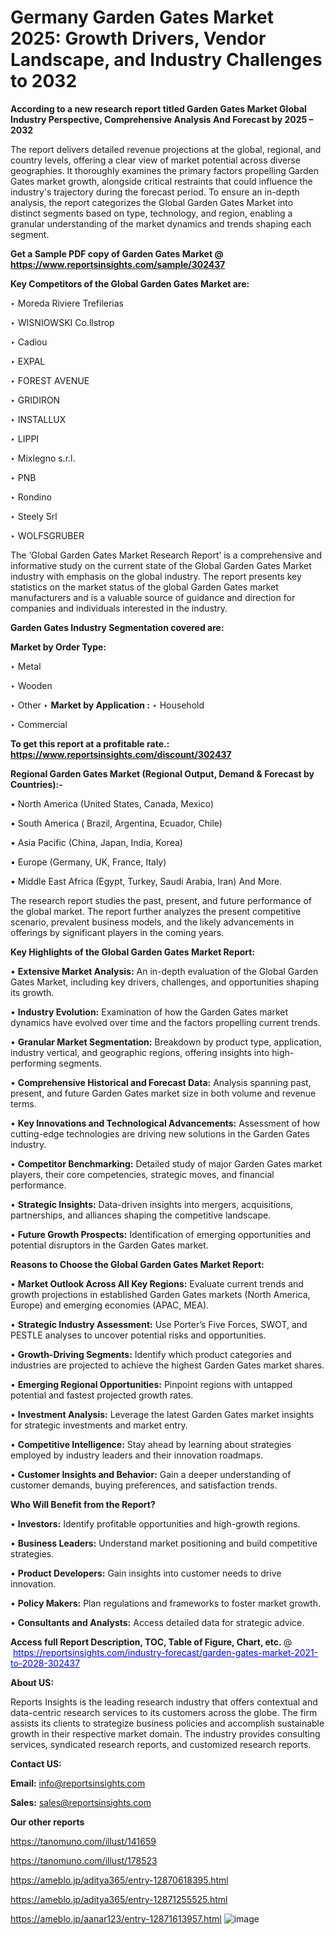 # Germany Garden Gates Market 2025: Growth Drivers, Vendor Landscape, and Industry Challenges to 2032

<strong>According to a new research report titled Garden Gates Market Global Industry Perspective, Comprehensive Analysis And Forecast by 2025 – 2032</strong>

The report delivers detailed revenue projections at the global, regional, and country levels, offering a clear view of market potential across diverse geographies. It thoroughly examines the primary factors propelling Garden Gates market growth, alongside critical restraints that could influence the industry's trajectory during the forecast period. To ensure an in-depth analysis, the report categorizes the Global Garden Gates Market into distinct segments based on type, technology, and region, enabling a granular understanding of the market dynamics and trends shaping each segment.

<strong>Get a Sample PDF copy of Garden Gates Market </strong><strong>@<a href=https://www.reportsinsights.com/sample/302437 style=color:#0000ff;> https://www.reportsinsights.com/sample/302437</a></strong></font>

<strong>Key Competitors of the Global Garden Gates Market are:</strong>

‣ Moreda Riviere Trefilerias

‣ WISNIOWSKI
 Co.llstrop

‣ Cadiou

‣ EXPAL

‣ FOREST AVENUE

‣ GRIDIRON

‣ INSTALLUX

‣ LIPPI

‣ Mixlegno s.r.l.

‣ PNB

‣ Rondino

‣ Steely Srl

‣ WOLFSGRUBER

The ‘Global Garden Gates Market Research Report’ is a comprehensive and informative study on the current state of the Global Garden Gates Market industry with emphasis on the global industry. The report presents key statistics on the market status of the global Garden Gates market manufacturers and is a valuable source of guidance and direction for companies and individuals interested in the industry.

<strong>Garden Gates Industry Segmentation covered are:</strong>

<strong>Market by Order Type: </strong>

‣ Metal

‣ Wooden

‣ Other
‣ 
<strong>Market by Application :</strong>
‣ Household

‣ Commercial

<strong>To get this report at a profitable rate.: <a href=https://www.reportsinsights.com/discount/302437 style=color:#0000ff;>https://www.reportsinsights.com/discount/302437</a></strong></font>

<strong>Regional Garden Gates Market (Regional Output, Demand &amp; Forecast by Countries):-</strong>

• North America (United States, Canada, Mexico)

• South America ( Brazil, Argentina, Ecuador, Chile)

• Asia Pacific (China, Japan, India, Korea)

• Europe (Germany, UK, France, Italy)

• Middle East Africa (Egypt, Turkey, Saudi Arabia, Iran) And More.

The research report studies the past, present, and future performance of the global market. The report further analyzes the present competitive scenario, prevalent business models, and the likely advancements in offerings by significant players in the coming years.

<strong>Key Highlights of the Global Garden Gates Market Report:</strong>

• <strong>Extensive Market Analysis:</strong> An in-depth evaluation of the Global Garden Gates Market, including key drivers, challenges, and opportunities shaping its growth.

• <strong>Industry Evolution:</strong> Examination of how the Garden Gates market dynamics have evolved over time and the factors propelling current trends.

• <strong>Granular Market Segmentation:</strong> Breakdown by product type, application, industry vertical, and geographic regions, offering insights into high-performing segments.

• <strong>Comprehensive Historical and Forecast Data:</strong> Analysis spanning past, present, and future Garden Gates market size in both volume and revenue terms.

• <strong>Key Innovations and Technological Advancements:</strong> Assessment of how cutting-edge technologies are driving new solutions in the Garden Gates industry.

• <strong>Competitor Benchmarking:</strong> Detailed study of major Garden Gates market players, their core competencies, strategic moves, and financial performance.

• <strong>Strategic Insights:</strong> Data-driven insights into mergers, acquisitions, partnerships, and alliances shaping the competitive landscape.

• <strong>Future Growth Prospects:</strong> Identification of emerging opportunities and potential disruptors in the Garden Gates market.

<strong>Reasons to Choose the Global Garden Gates Market Report:</strong>

• <strong>Market Outlook Across All Key Regions:</strong> Evaluate current trends and growth projections in established Garden Gates markets (North America, Europe) and emerging economies (APAC, MEA).

• <strong>Strategic Industry Assessment:</strong> Use Porter’s Five Forces, SWOT, and PESTLE analyses to uncover potential risks and opportunities.

• <strong>Growth-Driving Segments:</strong> Identify which product categories and industries are projected to achieve the highest Garden Gates market shares.

• <strong>Emerging Regional Opportunities:</strong> Pinpoint regions with untapped potential and fastest projected growth rates.

• <strong>Investment Analysis:</strong> Leverage the latest Garden Gates market insights for strategic investments and market entry.

• <strong>Competitive Intelligence:</strong> Stay ahead by learning about strategies employed by industry leaders and their innovation roadmaps.

• <strong>Customer Insights and Behavior:</strong> Gain a deeper understanding of customer demands, buying preferences, and satisfaction trends.

<strong>Who Will Benefit from the Report?</strong>

• <strong>Investors:</strong> Identify profitable opportunities and high-growth regions.

• <strong>Business Leaders:</strong> Understand market positioning and build competitive strategies.

• <strong>Product Developers:</strong> Gain insights into customer needs to drive innovation.

• <strong>Policy Makers:</strong> Plan regulations and frameworks to foster market growth.

• <strong>Consultants and Analysts:</strong> Access detailed data for strategic advice.
</ul>
<strong>Access full Report Description, TOC, Table of Figure, Chart, etc. </strong>@  <a href=https://reportsinsights.com/industry-forecast/garden-gates-market-2021-to-2028-302437 style=color:#0000ff;>https://reportsinsights.com/industry-forecast/garden-gates-market-2021-to-2028-302437</a></font>

<strong><strong>About US</strong>:</strong>

Reports Insights is the leading research industry that offers contextual and data-centric research services to its customers across the globe. The firm assists its clients to strategize business policies and accomplish sustainable growth in their respective market domain. The industry provides consulting services, syndicated research reports, and customized research reports.

<strong>Contact US:</strong>

<p class=""""><b>Email:</b> <a href=mailto:info@reportsinsights.com>info@reportsinsights.com</a></p>
<p class=""""><b>Sales:</b> <a href=mailto:sales@reportsinsights.com>sales@reportsinsights.com</a></p>

<strong>Our other reports</strong>

<a href=https://tanomuno.com/illust/141659>https://tanomuno.com/illust/141659</a>

<a href=https://tanomuno.com/illust/178523>https://tanomuno.com/illust/178523</a>

<a href=https://ameblo.jp/aditya365/entry-12870618395.html>https://ameblo.jp/aditya365/entry-12870618395.html</a>

<a href=https://ameblo.jp/aditya365/entry-12871255525.html>https://ameblo.jp/aditya365/entry-12871255525.html</a>

<a href=https://ameblo.jp/aanar123/entry-12871613957.html>https://ameblo.jp/aanar123/entry-12871613957.html</a>
![image](https://github.com/user-attachments/assets/8273b3bf-b136-4a72-937e-fd8d24f7943c)
